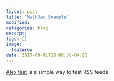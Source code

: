 ```yaml
---
layout: post
title: "MathJax Example"
modified:
categories: blog
excerpt:
tags: []
image:
  feature:
date: 2017-09-01T08:08:50-04:00
---
```


[Alex test](http://lexoyo.me/) is a simple way to test RSS feeds
